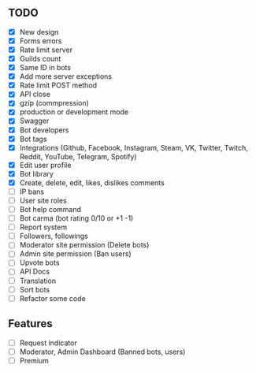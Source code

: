 ## TODO

-   [x] New design
-   [x] Forms errors
-   [x] Rate limit server
-   [x] Guilds count
-   [x] Same ID in bots
-   [x] Add more server exceptions
-   [x] Rate limit POST method
-   [x] API close
-   [x] gzip (commpression)
-   [x] production or development mode
-   [x] Swagger
-   [x] Bot developers
-   [x] Bot tags
-   [x] Integrations (Github, Facebook, Instagram, Steam, VK, Twitter, Twitch, Reddit, YouTube, Telegram, Spotify)
-   [x] Edit user profile
-   [x] Bot library
-   [x] Create, delete, edit, likes, dislikes comments
-   [ ] IP bans
-   [ ] User site roles
-   [ ] Bot help command
-   [ ] Bot carma (bot rating 0/10 or +1 -1)
-   [ ] Report system
-   [ ] Followers, followings
-   [ ] Moderator site permission (Delete bots)
-   [ ] Admin site permission (Ban users)
-   [ ] Upvote bots
-   [ ] API Docs
-   [ ] Translation
-   [ ] Sort bots
-   [ ] Refactor some code

## Features

-   [ ] Request indicator
-   [ ] Moderator, Admin Dashboard (Banned bots, users)
-   [ ] Premium
